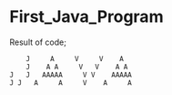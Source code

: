 # First_Java_Program

Result of code;

        J     A     V     V    A
        J    A A     V   V    A A
    J   J   AAAAA     V V    AAAAA
    J J   A     A     V    A     A
